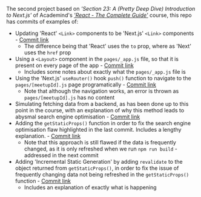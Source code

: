 The second project based on *'Section 23: A (Pretty Deep Dive) Introduction to Next.js'* of Academind's *['React - The Complete Guide'](https://acad.link/reactjs)* course, this repo has commits of examples of:

* Updating 'React' `<Link>` components to be 'Next.js' `<Link>` components - [Commit link](https://github.com/jro31/react-nextjs-meetup/commit/008ec9da71de402ef3f4547c5e37ce53016d25fe)
  * The difference being that 'React' uses the `to` prop, where as 'Next' uses the `href` prop
* Using a `<Layout>` component in the `pages/_app.js` file, so that it is present on every page of the app - [Commit link](https://github.com/jro31/react-nextjs-meetup/commit/95d931c3c15ab676842592b1bd824953417da7da)
  * Includes some notes about exactly what the `pages/_app.js` file is
* Using the 'Next.js' `useRouter()` hook `push()` function to navigate to the `pages/[meetupId].js` page programatically - [Commit link](https://github.com/jro31/react-nextjs-meetup/commit/3235db1e041e3731cc5f1f3dcab7c985de8d113a)
  * Note that although the navigation works, an error is thrown as `pages/[meetupId].js` has no content
* Simulating fetching data from a backend, as has been done up to this point in the course, with an explanation of why this method leads to abysmal search engine optimisation - [Commit link](https://github.com/jro31/react-nextjs-meetup/commit/17e7433f3fbaf8abad21475ea2d4795e536db41c)
* Adding the `getStaticProps()` function in order to fix the search engine optimisation flaw highlighted in the last commit. Includes a lengthy explanation. - [Commit link](https://github.com/jro31/react-nextjs-meetup/commit/b09662f01205f7fe802a4008943ae2ade694b658)
  * Note that this approach is still flawed if the data is frequently changed, as it is only refreshed when we run `npm run build` - addressed in the next commit
* Adding 'Incremental Static Generation' by adding `revalidate` to the object returned from `getStaticProps()`, in order to fix the issue of frequently changing data not being refreshed in the `getStaticProps()` function - [Commit link](https://github.com/jro31/react-nextjs-meetup/commit/03112f9cd12fab39db24f817f21fc775b43844ae)
  * Includes an explanation of exactly what is happening
